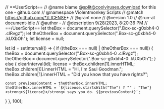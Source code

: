 // ==UserScript==
// @name        blame @split@coolviruses.download for this one - github.com
// @namespace   Violentmonkey Scripts
// @match       https://github.com/*/LICENSE*
// @grant       none
// @version     1.0
// @run-at      document-idle
// @author      -
// @description 9/28/2023, 8:20:36 PM
// ==/UserScript==
let theBox = document.querySelector(".Box-sc-g0xbh4-0 .clRvgz");
let theOtherBox = document.querySelector(".Box-sc-g0xbh4-0 .kUXbOh");
let license = null;

let id = setInterval(() => {
  if ((theBox === null) | (theOtherBox === null)) {
    theBox = document.querySelector(".Box-sc-g0xbh4-0 .clRvgz");
    theOtherBox = document.querySelector(".Box-sc-g0xbh4-0 .kUXbOh");
  } else {
    clearInterval(id);
    license = theBox.children[1].innerHTML;
    theBox.children[0].innerHTML = "Hi, I'm Saul Goodman.";
    theBox.children[1].innerHTML = "Did you know that you have rights?";

    const previousContent = theOtherBox.innerHTML;
    theOtherBox.innerHTML = `${license.startsWith("The") ? "" : "The"} <strong>${license}</strong> says you do. ${previousContent}`;
  }
}, 100);
